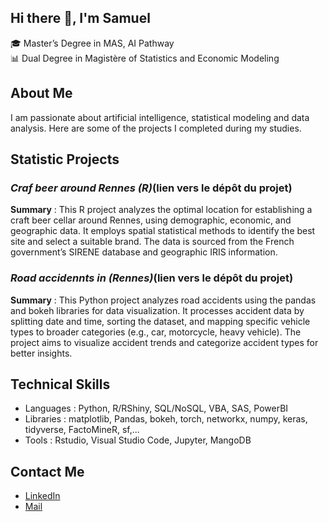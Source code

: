 ## Hi there 👋, I'm Samuel

🎓 Master’s Degree in MAS, AI Pathway  
📊 Dual Degree in Magistère of Statistics and Economic Modeling

## About Me
I am passionate about artificial intelligence, statistical modeling and data analysis. Here are some of the projects I completed during my studies.

## Statistic Projects

### _Craf beer around Rennes (R)_(lien vers le dépôt du projet)
**Summary** : This R project analyzes the optimal location for establishing a craft beer cellar around Rennes, using demographic, economic, and geographic data. It employs spatial statistical methods to identify the best site and select a suitable brand. The data is sourced from the French government’s SIRENE database and geographic IRIS information.

### _Road accidennts in (Rennes)_(lien vers le dépôt du projet)
**Summary** : This Python project analyzes road accidents using the pandas and bokeh libraries for data visualization. It processes accident data by splitting date and time, sorting the dataset, and mapping specific vehicle types to broader categories (e.g., car, motorcycle, heavy vehicle). The project aims to visualize accident trends and categorize accident types for better insights.

## Technical Skills
- Languages : Python, R/RShiny, SQL/NoSQL, VBA, SAS, PowerBI
- Libraries : matplotlib, Pandas, bokeh, torch, networkx, numpy, keras, tidyverse, FactoMineR, sf,...
- Tools : Rstudio, Visual Studio Code, Jupyter, MangoDB

## Contact Me
- [LinkedIn](www.linkedin.com/in/samuel-ballu-3833a3202)
- [Mail](mailto:ballu.samu@gmail.com)


